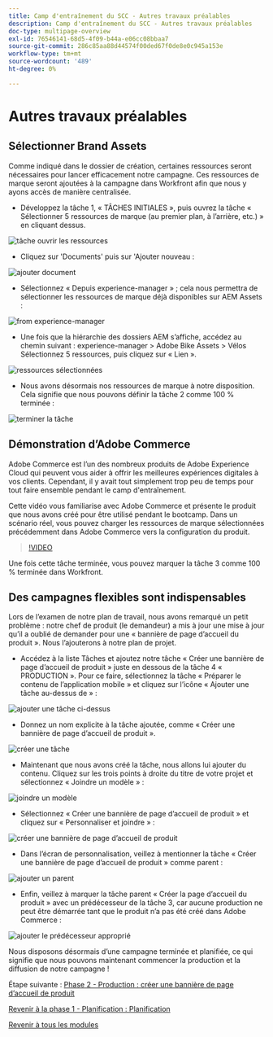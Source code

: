 ```yaml
---
title: Camp d'entraînement du SCC - Autres travaux préalables
description: Camp d'entraînement du SCC - Autres travaux préalables
doc-type: multipage-overview
exl-id: 76546141-68d5-4f09-b44a-e06cc08bbaa7
source-git-commit: 286c85aa88d44574f00ded67f0de8e0c945a153e
workflow-type: tm+mt
source-wordcount: '489'
ht-degree: 0%

---
```


# Autres travaux préalables

## Sélectionner Brand Assets

Comme indiqué dans le dossier de création, certaines ressources seront nécessaires pour lancer efficacement notre campagne. Ces ressources de marque seront ajoutées à la campagne dans Workfront afin que nous y ayons accès de manière centralisée.

- Développez la tâche 1, « TÂCHES INITIALES », puis ouvrez la tâche « Sélectionner 5 ressources de marque (au premier plan, à l’arrière, etc.) » en cliquant dessus.

![tâche ouvrir les ressources](./images/wf-open-assets-task.png)

- Cliquez sur &#39;Documents&#39; puis sur &#39;Ajouter nouveau :

![ajouter document](./images/wf-add-new-doc.png)

- Sélectionnez « Depuis experience-manager » ; cela nous permettra de sélectionner les ressources de marque déjà disponibles sur AEM Assets :

![from experience-manager](./images/wf-from-aem.png)

- Une fois que la hiérarchie des dossiers AEM s’affiche, accédez au chemin suivant : experience-manager > Adobe Bike Assets > Vélos Sélectionnez 5 ressources, puis cliquez sur « Lien ».

![ ressources sélectionnées ](./images/selected-assets.png)

- Nous avons désormais nos ressources de marque à notre disposition. Cela signifie que nous pouvons définir la tâche 2 comme 100 % terminée :

![terminer la tâche](./images/wf-task-2-complete.png)


## Démonstration d’Adobe Commerce

Adobe Commerce est l’un des nombreux produits de Adobe Experience Cloud qui peuvent vous aider à offrir les meilleures expériences digitales à vos clients. Cependant, il y avait tout simplement trop peu de temps pour tout faire ensemble pendant le camp d&#39;entraînement.

Cette vidéo vous familiarise avec Adobe Commerce et présente le produit que nous avons créé pour être utilisé pendant le bootcamp. Dans un scénario réel, vous pouvez charger les ressources de marque sélectionnées précédemment dans Adobe Commerce vers la configuration du produit.

>[!VIDEO](https://video.tv.adobe.com/v/3418945?quality=12&learn=on&enablevpops)

Une fois cette tâche terminée, vous pouvez marquer la tâche 3 comme 100 % terminée dans Workfront.

## Des campagnes flexibles sont indispensables

Lors de l’examen de notre plan de travail, nous avons remarqué un petit problème : notre chef de produit (le demandeur) a mis à jour une mise à jour qu’il a oublié de demander pour une « bannière de page d’accueil du produit ».  Nous l’ajouterons à notre plan de projet.

- Accédez à la liste Tâches et ajoutez notre tâche « Créer une bannière de page d’accueil de produit » juste en dessous de la tâche 4 « PRODUCTION ». Pour ce faire, sélectionnez la tâche « Préparer le contenu de l’application mobile » et cliquez sur l’icône « Ajouter une tâche au-dessus de » :

![ajouter une tâche ci-dessus](./images/wf-add-task-above.png)

- Donnez un nom explicite à la tâche ajoutée, comme « Créer une bannière de page d’accueil de produit ».

![créer une tâche](./images/wf-create-banner.png)

- Maintenant que nous avons créé la tâche, nous allons lui ajouter du contenu. Cliquez sur les trois points à droite du titre de votre projet et sélectionnez « Joindre un modèle » :

![joindre un modèle](./images/wf-attach-template.png)

- Sélectionnez « Créer une bannière de page d’accueil de produit » et cliquez sur « Personnaliser et joindre » :

![créer une bannière de page d’accueil de produit](./images/wf-homepage-banner.png)

- Dans l’écran de personnalisation, veillez à mentionner la tâche « Créer une bannière de page d’accueil de produit » comme parent :

![ajouter un parent](./images/wf-create-banner-parent.png)

- Enfin, veillez à marquer la tâche parent « Créer la page d’accueil du produit » avec un prédécesseur de la tâche 3, car aucune production ne peut être démarrée tant que le produit n’a pas été créé dans Adobe Commerce :

![ajouter le prédécesseur approprié](./images/wf-predecessor.png)

Nous disposons désormais d’une campagne terminée et planifiée, ce qui signifie que nous pouvons maintenant commencer la production et la diffusion de notre campagne !


Étape suivante : [Phase 2 - Production : créer une bannière de page d’accueil de produit](../production/banner.md)

[Revenir à la phase 1 - Planification : Planification](./planning.md)

[Revenir à tous les modules](../../overview.md)
